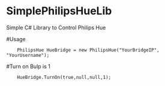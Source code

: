 # SimplePhilipsHueLib
Simple C# Library to Control Philips Hue

#Usage

        PhilipsHue HueBridge = new PhilipsHue("YourBridgeIP", "YourUsername");
#Turn on Bulp is 1

        HueBridge.TurnOn(true,null,null,1);
